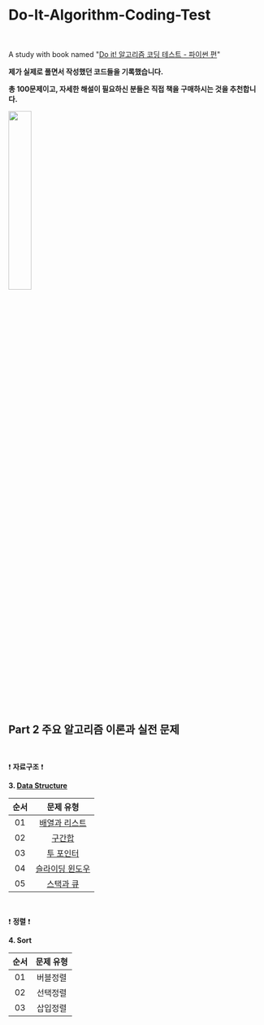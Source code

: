 # Do-It-Algorithm-Coding-Test

<br/>

A study with book named "[Do it! 알고리즘 코딩 테스트 - 파이썬 편](http://www.yes24.com/Product/Goods/111686187)"

**제가 실제로 풀면서 작성했던 코드들을 기록했습니다.**

**총 100문제이고, 자세한 해설이 필요하신 분들은 직접 책을 구매하시는 것을 추천합니다.**

<img src = "https://user-images.githubusercontent.com/97127994/204630861-e275be57-ec4b-44c2-a5c2-77faec88fa95.jpeg" width="30%" height="30%">

<br/>


## Part 2 주요 알고리즘 이론과 실전 문제

<br/>

:exclamation: **자료구조** :exclamation:


**3. [Data Structure](https://github.com/eric98040/Do-It-Algorithm-Coding-Test/tree/main/3_Data_Structure)**


|       순서        |         문제 유형       |   
|:-----:|:-----:|
|01|[배열과 리스트](https://github.com/eric98040/Do-It-Algorithm-Coding-Test/tree/main/3_Data_Structure/1_%EB%B0%B0%EC%97%B4%EA%B3%BC%20%EB%A6%AC%EC%8A%A4%ED%8A%B8)|
|02|[구간합](https://github.com/eric98040/Do-It-Algorithm-Coding-Test/tree/main/3_Data_Structure/2_%EA%B5%AC%EA%B0%84%ED%95%A9)|
|03|[투 포인터](https://github.com/eric98040/Do-It-Algorithm-Coding-Test/tree/main/3_Data_Structure/3_%ED%88%AC%20%ED%8F%AC%EC%9D%B8%ED%84%B0)|
|04|[슬라이딩 윈도우](https://github.com/eric98040/Do-It-Algorithm-Coding-Test/tree/main/3_Data_Structure/4_%EC%8A%AC%EB%9D%BC%EC%9D%B4%EB%94%A9%20%EC%9C%88%EB%8F%84%EC%9A%B0)|
|05|[스택과 큐](https://github.com/eric98040/Do-It-Algorithm-Coding-Test/tree/main/3_Data_Structure/5_%EC%8A%A4%ED%83%9D%EA%B3%BC%20%ED%81%90)|

<br/>

:exclamation: **정렬** :exclamation:

**4. Sort**


|       순서        |         문제 유형       |   
|:-----:|:-----:|
|01|버블정렬|
|02|선택정렬|
|03|삽입정렬|
